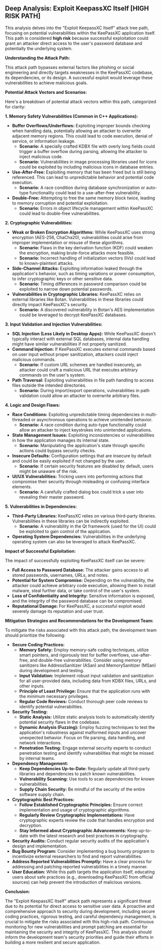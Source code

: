 ## Deep Analysis: Exploit KeepassXC Itself [HIGH RISK PATH]

This analysis delves into the "Exploit KeepassXC Itself" attack tree path, focusing on potential vulnerabilities within the KeePassXC application itself. This path is considered **high risk** because successful exploitation could grant an attacker direct access to the user's password database and potentially the underlying system.

**Understanding the Attack Path:**

This attack path bypasses external factors like phishing or social engineering and directly targets weaknesses in the KeePassXC codebase, its dependencies, or its design. A successful exploit would leverage these vulnerabilities to achieve malicious goals.

**Potential Attack Vectors and Scenarios:**

Here's a breakdown of potential attack vectors within this path, categorized for clarity:

**1. Memory Safety Vulnerabilities (Common in C++ Applications):**

* **Buffer Overflows/Underflows:**  Exploiting improper bounds checking when handling data, potentially allowing an attacker to overwrite adjacent memory regions. This could lead to code execution, denial of service, or information leakage.
    * **Scenario:**  A specially crafted KDBX file with overly long fields could trigger a buffer overflow during parsing, allowing the attacker to inject malicious code.
    * **Scenario:**  Vulnerabilities in image processing libraries used for icons could be exploited by including malicious icons in database entries.
* **Use-After-Free:**  Exploiting memory that has been freed but is still being referenced. This can lead to unpredictable behavior and potential code execution.
    * **Scenario:**  A race condition during database synchronization or auto-type functionality could lead to a use-after-free vulnerability.
* **Double-Free:**  Attempting to free the same memory block twice, leading to memory corruption and potential exploitation.
    * **Scenario:**  Errors in object lifecycle management within KeePassXC could lead to double-free vulnerabilities.

**2. Cryptographic Vulnerabilities:**

* **Weak or Broken Encryption Algorithms:** While KeePassXC uses strong encryption (AES-256, ChaCha20), vulnerabilities could arise from improper implementation or misuse of these algorithms.
    * **Scenario:**  Flaws in the key derivation function (KDF) could weaken the encryption, making brute-force attacks more feasible.
    * **Scenario:**  Incorrect handling of initialization vectors (IVs) could lead to known-plaintext attacks.
* **Side-Channel Attacks:**  Exploiting information leaked through the application's behavior, such as timing variations or power consumption, to infer cryptographic keys or other sensitive data.
    * **Scenario:**  Timing differences in password comparison could be exploited to narrow down potential passwords.
* **Vulnerabilities in Cryptographic Libraries:**  KeePassXC relies on external libraries like Botan. Vulnerabilities in these libraries could directly impact KeePassXC's security.
    * **Scenario:**  A discovered vulnerability in Botan's AES implementation could be leveraged to decrypt KeePassXC databases.

**3. Input Validation and Injection Vulnerabilities:**

* **SQL Injection (Less Likely in Desktop Apps):**  While KeePassXC doesn't typically interact with external SQL databases, internal data handling might have similar vulnerabilities if not properly sanitized.
* **Command Injection:**  If KeePassXC executes external commands based on user input without proper sanitization, attackers could inject malicious commands.
    * **Scenario:**  If custom URL schemes are handled insecurely, an attacker could craft a malicious URL that executes arbitrary commands on the user's system.
* **Path Traversal:**  Exploiting vulnerabilities in file path handling to access files outside the intended directories.
    * **Scenario:**  During import/export operations, vulnerabilities in path validation could allow an attacker to overwrite arbitrary files.

**4. Logic and Design Flaws:**

* **Race Conditions:**  Exploiting unpredictable timing dependencies in multi-threaded or asynchronous operations to achieve unintended behavior.
    * **Scenario:**  A race condition during auto-type functionality could allow an attacker to inject keystrokes into unintended applications.
* **State Management Issues:**  Exploiting inconsistencies or vulnerabilities in how the application manages its internal state.
    * **Scenario:**  Manipulating the application's state through specific actions could bypass security checks.
* **Insecure Defaults:**  Configuration settings that are insecure by default and could be easily exploited if not changed by the user.
    * **Scenario:**  If certain security features are disabled by default, users might be unaware of the risk.
* **UI/UX Vulnerabilities:**  Tricking users into performing actions that compromise their security through misleading or confusing interface elements.
    * **Scenario:**  A carefully crafted dialog box could trick a user into revealing their master password.

**5. Vulnerabilities in Dependencies:**

* **Third-Party Libraries:** KeePassXC relies on various third-party libraries. Vulnerabilities in these libraries can be indirectly exploited.
    * **Scenario:**  A vulnerability in the Qt framework (used for the UI) could be exploited to gain control of the application.
* **Operating System Dependencies:**  Vulnerabilities in the underlying operating system can also be leveraged to attack KeePassXC.

**Impact of Successful Exploitation:**

The impact of successfully exploiting KeePassXC itself can be severe:

* **Full Access to Password Database:** The attacker gains access to all stored passwords, usernames, URLs, and notes.
* **Potential for System Compromise:** Depending on the vulnerability, the attacker could achieve arbitrary code execution, allowing them to install malware, steal further data, or take control of the user's system.
* **Loss of Confidentiality and Integrity:** Sensitive information is exposed, and the integrity of the password database can be compromised.
* **Reputational Damage:**  For KeePassXC, a successful exploit would severely damage its reputation and user trust.

**Mitigation Strategies and Recommendations for the Development Team:**

To mitigate the risks associated with this attack path, the development team should prioritize the following:

* **Secure Coding Practices:**
    * **Memory Safety:** Employ memory-safe coding techniques, utilize smart pointers, and rigorously test for buffer overflows, use-after-free, and double-free vulnerabilities. Consider using memory sanitizers like AddressSanitizer (ASan) and MemorySanitizer (MSan) during development and testing.
    * **Input Validation:** Implement robust input validation and sanitization for all user-provided data, including data from KDBX files, URLs, and other inputs.
    * **Principle of Least Privilege:** Ensure that the application runs with the minimum necessary privileges.
    * **Regular Code Reviews:** Conduct thorough peer code reviews to identify potential vulnerabilities.
* **Security Testing:**
    * **Static Analysis:** Utilize static analysis tools to automatically identify potential security flaws in the codebase.
    * **Dynamic Analysis (Fuzzing):** Employ fuzzing techniques to test the application's robustness against malformed inputs and uncover unexpected behavior. Focus on file parsing, data handling, and network interactions.
    * **Penetration Testing:** Engage external security experts to conduct penetration testing and identify vulnerabilities that might be missed by internal teams.
* **Dependency Management:**
    * **Keep Dependencies Up-to-Date:** Regularly update all third-party libraries and dependencies to patch known vulnerabilities.
    * **Vulnerability Scanning:** Use tools to scan dependencies for known vulnerabilities.
    * **Supply Chain Security:** Be mindful of the security of the entire software supply chain.
* **Cryptographic Best Practices:**
    * **Follow Established Cryptographic Principles:** Ensure correct implementation and usage of cryptographic algorithms.
    * **Regularly Review Cryptographic Implementations:** Have cryptographic experts review the code that handles encryption and decryption.
    * **Stay Informed about Cryptographic Advancements:** Keep up-to-date with the latest research and best practices in cryptography.
* **Security Audits:** Conduct regular security audits of the application's design and implementation.
* **Bug Bounty Program:** Consider implementing a bug bounty program to incentivize external researchers to find and report vulnerabilities.
* **Address Reported Vulnerabilities Promptly:** Have a clear process for addressing and patching reported vulnerabilities in a timely manner.
* **User Education:** While this path targets the application itself, educating users about safe practices (e.g., downloading KeePassXC from official sources) can help prevent the introduction of malicious versions.

**Conclusion:**

The "Exploit KeepassXC Itself" attack path represents a significant threat due to its potential for direct access to sensitive user data. A proactive and comprehensive approach to security during development, including secure coding practices, rigorous testing, and careful dependency management, is crucial to mitigate the risks associated with this high-risk path. Continuous monitoring for new vulnerabilities and prompt patching are essential for maintaining the security and integrity of KeePassXC. This analysis should inform the development team's security priorities and guide their efforts in building a more resilient and secure application.

